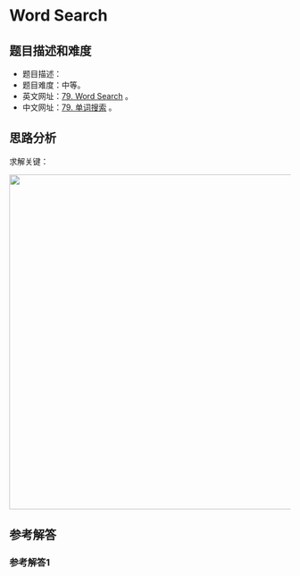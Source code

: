 # Word Search

## 题目描述和难度
+ 题目描述：
+ 题目难度：中等。
+ 英文网址：[79. Word Search](https://leetcode.com/problems/word-search/description/)  。
+ 中文网址：[79. 单词搜索](https://leetcode-cn.com/problems/word-search/description/)  。
## 思路分析
求解关键：

<img src="https://liweiwei1419.github.io/images/leetcode-solution/" width="600">

## 参考解答
### 参考解答1

```java

```